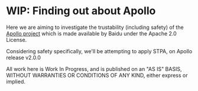 # WIP: Finding out about Apollo

Here we are aiming to investigate the trustability (including safety) of
the [Apollo project](https://github.com/ApolloAuto/apollo) which is
made available by Baidu under the Apache 2.0 License.

Considering safety specifically, we'll be attempting to apply STPA, on
Apollo release v2.0.0

All work here is Work In Progress, and is published on an "AS IS" BASIS,
WITHOUT WARRANTIES OR CONDITIONS OF ANY KIND, either express or implied.
